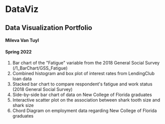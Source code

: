 # DataViz

## Data Visualization Portfolio    
#### Mileva Van Tuyl    
#### Spring 2022    

1. Bar chart of the "Fatigue" variable from the 2018 General Social Survey (/1_BarChart/GSS_Fatigue)
2. Combined histogram and box plot of interest rates from LendingClub loan data
3. Stacked bar chart to compare respondent's fatigue and work status (2018 General Social Survey)
4. Side-by-side bar chart of data on New College of Florida graduates 
5. Interactive scatter plot on the association between shark tooth size and shark size
6. Chord Diagram on employment data regarding New College of Florida graduates 